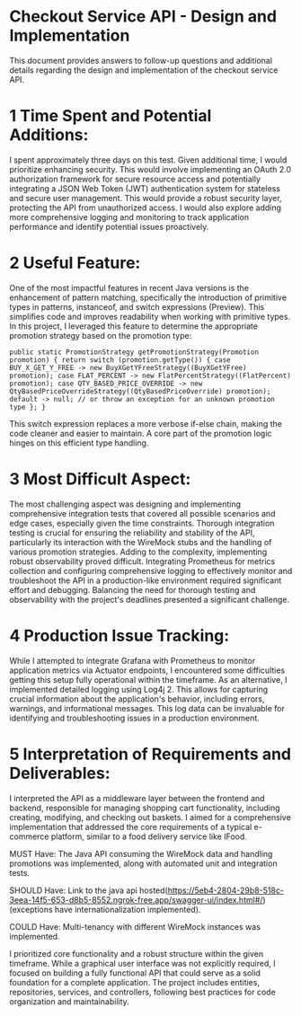 # Checkout Service API - Design and Implementation

This document provides answers to follow-up questions and additional details regarding the design and implementation of the checkout service API.

# 1 Time Spent and Potential Additions:
I spent approximately three days on this test. Given additional time, I would prioritize enhancing security.  This would involve implementing an OAuth 2.0 authorization framework for secure resource access and potentially integrating a JSON Web Token (JWT) authentication system for stateless and secure user management.  This would provide a robust security layer, protecting the API from unauthorized access.  I would also explore adding more comprehensive logging and monitoring to track application performance and identify potential issues proactively.

# 2 Useful Feature:
One of the most impactful features in recent Java versions is the enhancement of pattern matching, specifically the introduction of primitive types in patterns, instanceof, and switch expressions (Preview). This simplifies code and improves readability when working with primitive types.  In this project, I leveraged this feature to determine the appropriate promotion strategy based on the promotion type:

`public static PromotionStrategy getPromotionStrategy(Promotion promotion) {
return switch (promotion.getType()) {
case BUY_X_GET_Y_FREE -> new BuyXGetYFreeStrategy((BuyXGetYFree) promotion);
case FLAT_PERCENT -> new FlatPercentStrategy((FlatPercent) promotion);
case QTY_BASED_PRICE_OVERRIDE -> new QtyBasedPriceOverrideStrategy((QtyBasedPriceOverride) promotion);
default -> null; // or throw an exception for an unknown promotion type
};
}`

This switch expression replaces a more verbose if-else chain, making the code cleaner and easier to maintain.  A core part of the promotion logic hinges on this efficient type handling.

# 3 Most Difficult Aspect:
The most challenging aspect was designing and implementing comprehensive integration tests that covered all possible scenarios and edge cases, especially given the time constraints. Thorough integration testing is crucial for ensuring the reliability and stability of the API, particularly its interaction with the WireMock stubs and the handling of various promotion strategies.  Adding to the complexity, implementing robust observability proved difficult.  Integrating Prometheus for metrics collection and configuring comprehensive logging to effectively monitor and troubleshoot the API in a production-like environment required significant effort and debugging.  Balancing the need for thorough testing and observability with the project's deadlines presented a significant challenge.

# 4 Production Issue Tracking:
While I attempted to integrate Grafana with Prometheus to monitor application metrics via Actuator endpoints, I encountered some difficulties getting this setup fully operational within the timeframe. As an alternative, I implemented detailed logging using Log4j 2. This allows for capturing crucial information about the application's behavior, including errors, warnings, and informational messages.  This log data can be invaluable for identifying and troubleshooting issues in a production environment.

# 5 Interpretation of Requirements and Deliverables:
I interpreted the API as a middleware layer between the frontend and backend, responsible for managing shopping cart functionality, including creating, modifying, and checking out baskets.  I aimed for a comprehensive implementation that addressed the core requirements of a typical e-commerce platform, similar to a food delivery service like IFood.

MUST Have: The Java API consuming the WireMock data and handling promotions was implemented, along with automated unit and integration tests.

SHOULD Have: Link to the java api hosted(https://5eb4-2804-29b8-518c-3eea-14f5-653-d8b5-8552.ngrok-free.app/swagger-ui/index.html#/) (exceptions have internationalization implemented).

COULD Have: Multi-tenancy with different WireMock instances was implemented.  

I prioritized core functionality and a robust structure within the given timeframe.  While a graphical user interface was not explicitly required, I focused on building a fully functional API that could serve as a solid foundation for a complete application. The project includes entities, repositories, services, and controllers, following best practices for code organization and maintainability.